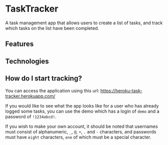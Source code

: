 # TaskTracker
A task management app that allows users to create a list of tasks, and track which tasks on the list have been completed.

## Features

## Technologies

## How do I start tracking?
You can access the application using this url: https://heroku-task-tracker.herokuapp.com/

If you would like to see what the app looks like for a user who has already logged some tasks, you can use the demo which has a login of `demo` and a password of `!1234abcd!`. 

If you wish to make your own account, it should be noted that usernames must consist of alphanumeric, `_`, `@`, `+`, `.` and `-` characters, and passwords must have `eight` characters, `one` of which must be a special character.
